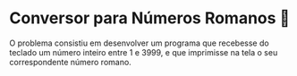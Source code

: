 # Conversor para Números Romanos 🔢​

O problema consistiu em desenvolver um programa que recebesse do teclado um número inteiro entre 1 e 3999, e que imprimisse na tela o seu correspondente número romano.
